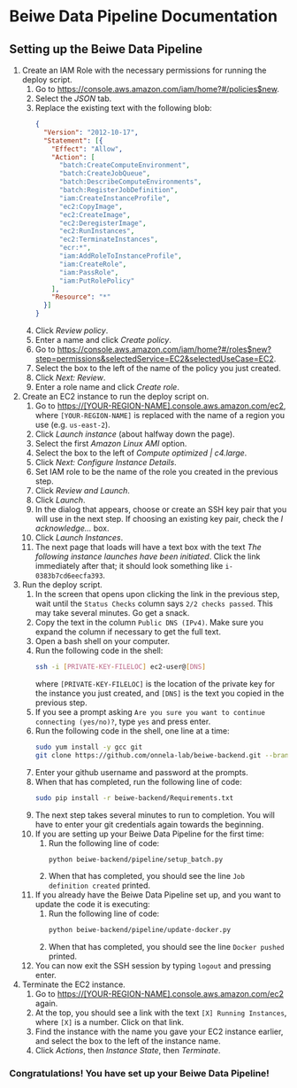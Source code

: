 # Beiwe Data Pipeline Documentation
## Setting up the Beiwe Data Pipeline
1.  Create an IAM Role with the necessary permissions for running the deploy script.
    1.  Go to <https://console.aws.amazon.com/iam/home?#/policies$new>.
    1.  Select the _JSON_ tab.
    1.  Replace the existing text with the following blob:
        ```json
        {
          "Version": "2012-10-17",
          "Statement": [{
            "Effect": "Allow",
            "Action": [
              "batch:CreateComputeEnvironment",
              "batch:CreateJobQueue",
              "batch:DescribeComputeEnvironments",
              "batch:RegisterJobDefinition",
              "iam:CreateInstanceProfile",
              "ec2:CopyImage",
              "ec2:CreateImage",
              "ec2:DeregisterImage",
              "ec2:RunInstances",
              "ec2:TerminateInstances",
              "ecr:*",
              "iam:AddRoleToInstanceProfile",
              "iam:CreateRole",
              "iam:PassRole",
              "iam:PutRolePolicy"
            ],
            "Resource": "*"
          }]
        }
        ```
    1.  Click _Review policy_.
    1.  Enter a name and click _Create policy_.
    1.  Go to <https://console.aws.amazon.com/iam/home?#/roles$new?step=permissions&selectedService=EC2&selectedUseCase=EC2>.
    1.  Select the box to the left of the name of the policy you just created.
    1.  Click _Next: Review_.
    1.  Enter a role name and click _Create role_.
1.  Create an EC2 instance to run the deploy script on.
    1.  Go to <https://[YOUR-REGION-NAME].console.aws.amazon.com/ec2>, where `[YOUR-REGION-NAME]` is replaced with the name of a region you use (e.g. `us-east-2`).
    1.  Click _Launch instance_ (about halfway down the page).
    1.  Select the first _Amazon Linux AMI_ option.
    1.  Select the box to the left of _Compute optimized | c4.large_.
    1.  Click _Next: Configure Instance Details_.
    1.  Set IAM role to be the name of the role you created in the previous step.
    1.  Click _Review and Launch_.
    1.  Click _Launch_.
    1.  In the dialog that appears, choose or create an SSH key pair that you will use in the next step. If choosing an existing key pair, check the _I acknowledge..._ box.
    1.  Click _Launch Instances_.
    1.  The next page that loads will have a text box with the text _The following instance launches have been initiated_. Click the link immediately after that; it should look something like `i-0383b7cd6eecfa393`.
1.  Run the deploy script.
    1.  In the screen that opens upon clicking the link in the previous step, wait until the `Status Checks` column says `2/2 checks passed`. This may take several minutes. Go get a snack.
    1.  Copy the text in the column `Public DNS (IPv4)`. Make sure you expand the column if necessary to get the full text.
    1.  Open a bash shell on your computer.
    1.  Run the following code in the shell:
        ```bash
        ssh -i [PRIVATE-KEY-FILELOC] ec2-user@[DNS]
        ```
        where `[PRIVATE-KEY-FILELOC]` is the location of the private key for the instance you just created, and `[DNS]` is the text you copied in the previous step.
    1.  If you see a prompt asking `Are you sure you want to continue connecting (yes/no)?`, type `yes` and press enter.
    1.  Run the following code in the shell, one line at a time:
        ```bash
        sudo yum install -y gcc git
        git clone https://github.com/onnela-lab/beiwe-backend.git --branch pipeline
        ```
    1.  Enter your github username and password at the prompts.
    1.  When that has completed, run the following line of code:
        ```bash
        sudo pip install -r beiwe-backend/Requirements.txt
        ```
    1.  The next step takes several minutes to run to completion. You will have to enter your git credentials again towards the beginning.
    1.  If you are setting up your Beiwe Data Pipeline for the first time:
        1.  Run the following line of code:
            ```bash
            python beiwe-backend/pipeline/setup_batch.py
            ```
        1.  When that has completed, you should see the line `Job definition created` printed.
    1.  If you already have the Beiwe Data Pipeline set up, and you want to update the code it is executing: 
        1.  Run the following line of code:
            ```bash
            python beiwe-backend/pipeline/update-docker.py
            ```
        1.  When that has completed, you should see the line `Docker pushed` printed.
    1.  You can now exit the SSH session by typing `logout` and pressing enter.
1.  Terminate the EC2 instance.
    1.  Go to <https://[YOUR-REGION-NAME].console.aws.amazon.com/ec2> again.
    1.  At the top, you should see a link with the text `[X] Running Instances`, where `[X]` is a number. Click on that link.
    1.  Find the instance with the name you gave your EC2 instance earlier, and select the box to the left of the instance name.
    1.  Click _Actions_, then _Instance State_, then _Terminate_.
### Congratulations! You have set up your Beiwe Data Pipeline!
